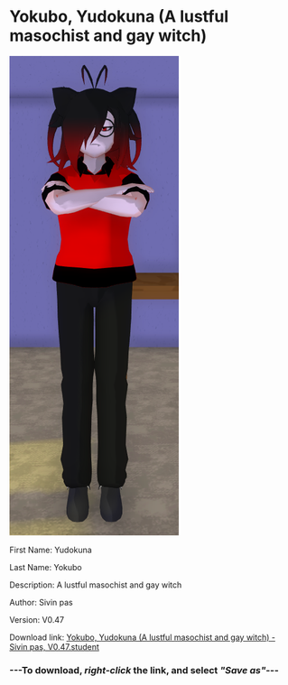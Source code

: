 # Yokubo, Yudokuna (A lustful masochist and gay witch)

<img src = "https://raw.githubusercontent.com/Arbiter1223/Daigaku-Gurashi-Custom-Students/master/Students/Files/Yokubo%2C%20Yudokuna%20(A%20lustful%20masochist%20and%20gay%20witch).png">

First Name: Yudokuna

Last Name: Yokubo

Description: A lustful masochist and gay witch

Author: Sivin pas

Version: V0.47

Download link: <a href="https://raw.githubusercontent.com/Arbiter1223/Daigaku-Gurashi-Custom-Students/master/Students/Files/Yokubo%2C%20Yudokuna%20(A%20lustful%20masochist%20and%20gay%20witch)%20-%20Sivin%20pas%2C%20V0.47.student">Yokubo, Yudokuna (A lustful masochist and gay witch) - Sivin pas, V0.47.student</a>

### ---**To download, _right-click_ the link, and select _"Save as"_**---
